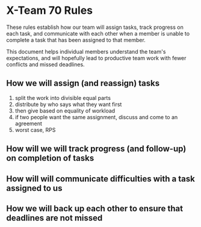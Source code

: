 # X-Team 70 Rules

These rules establish how our team will assign tasks,
track progress on each task, and communicate with each other 
when a member is unable to complete a task that has been assigned to that member.

This document helps individual members understand the team's expectations,
and will hopefully lead to productive team work with fewer conflicts
and missed deadlines.

## How we will assign (and reassign) tasks
  1. split the work into divisible equal parts
  2. distribute by who says what they want first
  3. then give based on equality of workload
  4. if two people want the same assignment, discuss and come to an agreement
  5. worst case, RPS


## How will we will track progress (and follow-up) on completion of tasks



## How will will communicate difficulties with a task assigned to us



## How we will back up each other to ensure that deadlines are not missed





